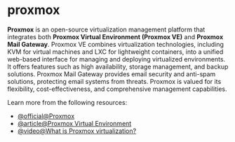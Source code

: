 # proxmox

**Proxmox** is an open-source virtualization management platform that integrates both **Proxmox Virtual Environment (Proxmox VE)** and **Proxmox Mail Gateway**. Proxmox VE combines virtualization technologies, including KVM for virtual machines and LXC for lightweight containers, into a unified web-based interface for managing and deploying virtualized environments. It offers features such as high availability, storage management, and backup solutions. Proxmox Mail Gateway provides email security and anti-spam solutions, protecting email systems from threats. Proxmox is valued for its flexibility, cost-effectiveness, and comprehensive management capabilities.

Learn more from the following resources:

- [@official@Proxmox](https://www.proxmox.com/en/)
- [@article@Proxmox Virtual Environment](https://en.wikipedia.org/wiki/Proxmox_Virtual_Environment)
- [@video@What is Proxmox virtualization?](https://www.youtube.com/watch?v=GMAvmHEWAMU)